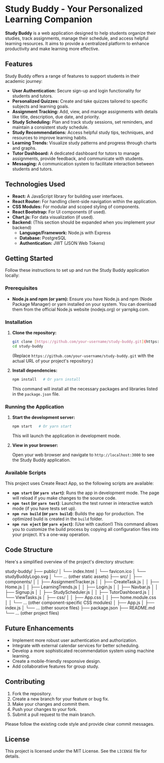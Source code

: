 # Study Buddy - Your Personalized Learning Companion

**Study Buddy** is a web application designed to help students organize their studies, track assignments, manage their schedule, and access helpful learning resources. It aims to provide a centralized platform to enhance productivity and make learning more effective.

## Features

Study Buddy offers a range of features to support students in their academic journey:

* **User Authentication:** Secure sign-up and login functionality for students and tutors.
* **Personalized Quizzes:** Create and take quizzes tailored to specific subjects and learning goals.
* **Assignment Tracking:** Add, view, and manage assignments with details like title, description, due date, and priority.
* **Study Scheduling:** Plan and track study sessions, set reminders, and maintain a consistent study schedule.
* **Study Recommendations:** Access helpful study tips, techniques, and resources to improve learning habits.
* **Learning Trends:** Visualize study patterns and progress through charts and graphs.
* **Tutor Dashboard:** A dedicated dashboard for tutors to manage assignments, provide feedback, and communicate with students.
* **Messaging:** A communication system to facilitate interaction between students and tutors.

## Technologies Used

* **React:** A JavaScript library for building user interfaces.
* **React Router:** For handling client-side navigation within the application.
* **CSS Modules:** For modular and scoped styling of components.
* **React Bootstrap:** For UI components (if used).
* **Chart.js:** For data visualization (if used).
* **Backend:** (This section should be expanded when you implement your backend)
    * **Language/Framework:** Node.js with Express
    * **Database:** PostgreSQL
    * **Authentication:** JWT (JSON Web Tokens)

## Getting Started

Follow these instructions to set up and run the Study Buddy application locally:

### Prerequisites

* **Node.js and npm (or yarn):** Ensure you have Node.js and npm (Node Package Manager) or yarn installed on your system. You can download them from the official Node.js website (nodejs.org) or yarnpkg.com.

### Installation

1.  **Clone the repository:**

    ```bash
    git clone [https://github.com/your-username/study-buddy.git](https://github.com/your-username/study-buddy.git)
    cd study-buddy
    ```

    (Replace `https://github.com/your-username/study-buddy.git` with the actual URL of your project's repository.)

2.  **Install dependencies:**

    ```bash
    npm install   # Or yarn install
    ```

    This command will install all the necessary packages and libraries listed in the `package.json` file.

### Running the Application

1.  **Start the development server:**

    ```bash
    npm start   # Or yarn start
    ```

    This will launch the application in development mode.

2.  **View in your browser:**

    Open your web browser and navigate to `http://localhost:3000` to see the Study Buddy application.

### Available Scripts

This project uses Create React App, so the following scripts are available:

* **`npm start` (or `yarn start`)**: Runs the app in development mode. The page will reload if you make changes to the source code.
* **`npm test` (or `yarn test`)**: Launches the test runner in interactive watch mode (if you have tests set up).
* **`npm run build` (or `yarn build`)**: Builds the app for production. The optimized build is created in the `build` folder.
* **`npm run eject` (or `yarn eject`)**: (Use with caution!) This command allows you to customize the build process by copying all configuration files into your project. It's a one-way operation.

## Code Structure

Here's a simplified overview of the project's directory structure:

study-buddy/
├── public/
│   └── index.html
│   └── favicon.ico
│   └── studyBuddyLogo.svg
│   └── ... (other static assets)
├── src/
│   ├── components/
│   │   ├── AssignmentTracker.js
│   │   ├── CreateTask.js
│   │   ├── Home.js
│   │   ├── LearningTrends.js
│   │   ├── Login.js
│   │   ├── Navbar.js
│   │   ├── Signup.js
│   │   ├── StudyScheduler.js
│   │   ├── TutorDashboard.js
│   │   └── ViewTasks.js
│   ├── css/
│   │   ├── App.css
│   │   ├── home.module.css
│   │   └── ... (other component-specific CSS modules)
│   ├── App.js
│   ├── index.js
│   └── ... (other source files)
├── package.json
├── README.md
└── ... (other project files)


## Future Enhancements

* Implement more robust user authentication and authorization.
* Integrate with external calendar services for better scheduling.
* Develop a more sophisticated recommendation system using machine learning.
* Create a mobile-friendly responsive design.
* Add collaborative features for group study.

## Contributing

1.  Fork the repository.
2.  Create a new branch for your feature or bug fix.
3.  Make your changes and commit them.
4.  Push your changes to your fork.
5.  Submit a pull request to the main branch.

Please follow the existing code style and provide clear commit messages.

## License

This project is licensed under the MIT License. See the `LICENSE` file for details.
